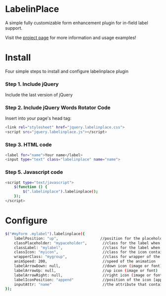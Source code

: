 LabelinPlace
============

A simple fully customizable form enhancement plugin for in-field label support.  

Visit the [project page](http://andreapace.co.uk/labelinplace/) for more information and usage examples!

Install
============
Four simple steps to install and configure labelinplace plugin
### Step 1. Include jQuery

Include the last version of jQuery
### Step 2. Include jQuery Words Rotator Code

Insert into your page's head tag:
```bash
<link rel="stylesheet" href="jquery.labelinplace.css">
<script src="jquery.labelinplace.js"></script>
```
### Step 3. HTML code
```bash
<label for="name">Your name</label>
<input type="text" class="labelinplace" name="name">
```
### Step 5. Javascript code
```bash
<script type="text/javascript">
    $(function () {
        $(".labelinplace").labelinplace();
    });
</script>

```
Configure
============
```bash
$("#myForm .mylabel").labelinplace({
    labelPosition: "up",                   //position for the placeholder [up|down]
    classPlaceholder: "mypaceholder",       //class for the label when act as placeholder
    classLabel: "mylabel",                  //class for the label when act as label
    classIcon: "myicon",                    //class for the icon container
    wrapperClass: "mygroup",                //class for wrapper of the input+label
    animSpeed: 200,                         //speed of the animation
    labelArrowDown: null,                   //down icon (image or font) 
    labelArrowUp: null,                     //up icon (image or font)
    labelArrowRight: null,                  //right icon (image or font)
    labelIconPosition: "append"             //position of the icon [append|propend]
    inputAttr: "name"                       //the attribute that contains the name of INPUT/TEXTAREA
});
```
